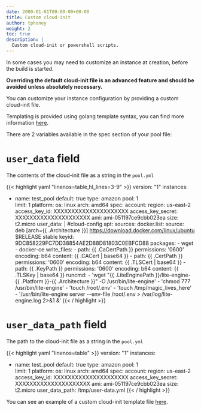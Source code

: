 ```yaml
---
date: 2000-01-01T00:00:00+00:00
title: Custom cloud-init
author: tphoney
weight: 2
toc: true
description: |
  Custom cloud-init or powershell scripts.
---
```


In some cases you may need to customize an instance at creation, before the build is started.

**Overriding the default cloud-init file is an advanced feature and should be avoided unless absolutely necessary.**

You can customize your instance configuration by providing a custom cloud-init file.

Templating is provided using golang template syntax, you can find more information [here](https://golangdocs.com/templates-in-golang).

There are 2 variables available in the spec section of your pool file:

# `user_data` field

The contents of the cloud-init file as a string in the `pool.yml`

{{< highlight yaml "linenos=table,hl_lines=3-9" >}}
version: "1"
instances:
  - name: test_pool
    default: true
    type: amazon
    pool: 1    
    limit: 1 
    platform:
      os: linux
      arch: amd64
    spec:
      account:
        region: us-east-2
        access_key_id: XXXXXXXXXXXXXXXXXXXXX
        access_key_secret: XXXXXXXXXXXXXXXXXXXXX
      ami: ami-051197ce9cbb023ea
      size: t2.micro
      user_data: |
        #cloud-config
        apt:
          sources:
            docker.list:
              source: deb [arch={{ .Architecture }}] https://download.docker.com/linux/ubuntu $RELEASE stable
              keyid: 9DC858229FC7DD38854AE2D88D81803C0EBFCD88
        packages:
        - wget
        - docker-ce
        write_files:
        - path: {{ .CaCertPath }}
          permissions: '0600'
          encoding: b64
          content: {{ .CACert | base64  }}
        - path: {{ .CertPath }}
          permissions: '0600'
          encoding: b64
          content: {{ .TLSCert | base64 }}
        - path: {{ .KeyPath }}
          permissions: '0600'
          encoding: b64
          content: {{ .TLSKey | base64 }}
        runcmd:
        - 'wget "{{ .LiteEnginePath }}/lite-engine-{{ .Platform }}-{{ .Architecture }}" -O /usr/bin/lite-engine'
        - 'chmod 777 /usr/bin/lite-engine'
        - 'touch /root/.env'
        - 'touch /tmp/magic_lives_here'
        - '/usr/bin/lite-engine server --env-file /root/.env > /var/log/lite-engine.log 2>&1 &'
    {{< / highlight >}}

# `user_data_path` field

 The path to the cloud-init file as a string in the `pool.yml`

{{< highlight yaml "linenos=table" >}}
version: "1"
instances:
  - name: test_pool
    default: true
    type: amazon
    pool: 1    
    limit: 1 
    platform:
      os: linux
      arch: amd64
    spec:
      account:
        region: us-east-2
        access_key_id: XXXXXXXXXXXXXXXXXXXXX
        access_key_secret: XXXXXXXXXXXXXXXXXXXXX
      ami: ami-051197ce9cbb023ea
      size: t2.micro
      user_data_path: /tmp/user-data.yml
    {{< / highlight >}}


You can see an example of a custom cloud-init template file [here](https://github.com/drone-runners/drone-runner-aws/blob/master/template/cloud-init).
